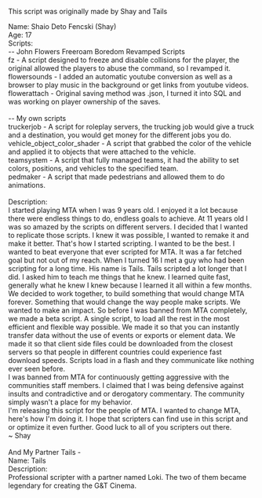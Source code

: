 This script was originally made by Shay and Tails

Name: Shaio Deto Fencski (Shay)<br>
Age: 17<br>
Scripts:<br>
-- John Flowers Freeroam Boredom Revamped Scripts<br>
fz - A script designed to freeze and disable collisions for the player, the original allowed the players to abuse the command, so I revamped it.<br>
flowersounds - I added an automatic youtube conversion as well as a browser to play music in the background or get links from youtube videos.<br>
flowerattach - Original saving method was .json, I turned it into SQL and was working on player ownership of the saves.<br>
<br>
-- My own scripts<br>
truckerjob - A script for roleplay servers, the trucking job would give a truck and a destination, you would get money for the different jobs you do.<br>
vehicle_object_color_shader - A script that grabbed the color of the vehicle and applied it to objects that were attached to the vehicle.<br>
teamsystem - A script that fully managed teams, it had the ability to set colors, positions, and vehicles to the specified team.<br>
pedmaker - A script that made pedestrians and allowed them to do animations.<br>
<br>
Description: <br>
I started playing MTA when I was 9 years old. I enjoyed it a lot because there were endless things to do, endless goals to achieve. At 11 years old I was so amazed by the scripts on different servers. I decided that I wanted to replicate those scripts. I knew it was possible, I wanted to remake it and make it better. That's how I started scripting. I wanted to be the best. I wanted to beat everyone that ever scripted for MTA. It was a far fetched goal but not out of my reach. When I turned 16 I met a guy who had been scripting for a long time. His name is Tails. Tails scripted a lot longer that I did. I asked him to teach me things that he knew. I learned quite fast, generally what he knew I knew because I learned it all within a few months. We decided to work together, to build something that would change MTA forever. Something that would change the way people make scripts. We wanted to make an impact. So before I was banned from MTA completely, we made a beta script. A single script, to load all the rest in the most efficient and flexible way possible. We made it so that you can instantly transfer data without the use of events or exports or element data. We made it so that client side files could be downloaded from the closest servers so that people in different countries could experience fast download speeds. Scripts load in a flash and they communicate like nothing ever seen before.
<br>
I was banned from MTA for continuously getting aggressive with the communities staff members. I claimed that I was being defensive against insults and contradictive and or derogatory commentary. The community simply wasn't a place for my behavior.
<br>
I'm releasing this script for the people of MTA. I wanted to change MTA, here's how I'm doing it. I hope that scripters can find use in this script and or optimize it even further. Good luck to all of you scripters out there.
<br>
~ Shay<br>
<br>
And My Partner Tails -<br>
Name: Tails<br>
Description:<br>
Professional scripter with a partner named Loki. The two of them became legendary for creating the G&T Cinema.